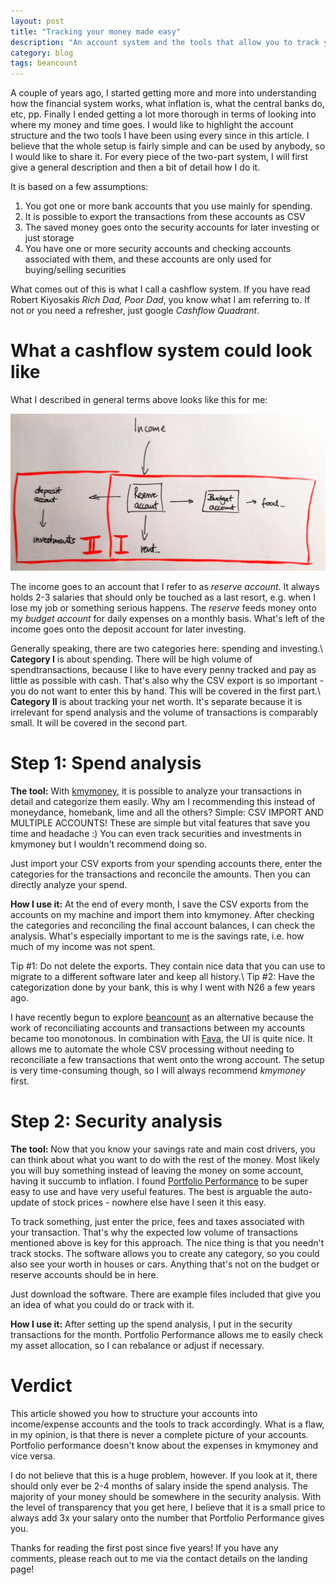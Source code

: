 ```yaml
---
layout: post
title: "Tracking your money made easy"
description: "An account system and the tools that allow you to track your expenses and your asset allocation easily"
category: blog
tags: beancount
---
```


A couple of years ago, I started getting more and more into understanding how the financial system works,
what inflation is, what the central banks do, etc, pp.
Finally I ended getting a lot more thorough in terms of looking into where my money and time goes.
I would like to highlight the account structure and the two tools I have been using every since in this article.
I believe that the whole setup is fairly simple and can be used by anybody, so I would like to share it.
For every piece of the two-part system, I will first give a general description and then a bit of detail how I do it.

It is based on a few assumptions:
1. You got one or more bank accounts that you use mainly for spending.
2. It is possible to export the transactions from these accounts as CSV
2. The saved money goes onto the security accounts for later investing or just storage
3. You have one or more security accounts and checking accounts associated with them, and these accounts are only used for buying/selling securities

What comes out of this is what I call a cashflow system.
If you have read Robert Kiyosakis *Rich Dad, Poor Dad*, you know what I am referring to.
If not or you need a refresher, just google *Cashflow Quadrant*.

# What a cashflow system could look like
What I described in general terms above looks like this for me:

![](/assets/cashflow-system.jpg)

The income goes to an account that I refer to as *reserve account*.
It always holds 2-3 salaries that should only be touched as a last resort, e.g. when I lose my job or something serious happens.
The *reserve* feeds money onto my *budget account* for daily expenses on a monthly basis.
What's left of the income goes onto the deposit account for later investing.

Generally speaking, there are two categories here: spending and investing.\\
**Category I** is about spending. There will be high volume of spendtransactions, because I like to have every penny tracked and pay as little as possible with cash.
That's also why the CSV export is so important - you do not want to enter this by hand.
This will be covered in the first part.\\
**Category II** is about tracking your net worth. It's separate because it is irrelevant for spend analysis and the volume of transactions is comparably small.
It will be covered in the second part.

# Step 1: Spend analysis
**The tool:**
With [kmymoney](https://kmymoney.org/), it is possible to analyze your transactions in detail and categorize them easily.
Why am I recommending this instead of moneydance, homebank, lime and all the others?
Simple: CSV IMPORT AND MULTIPLE ACCOUNTS! These are simple but vital features that save you time and headache :)
You can even track securities and investments in kmymoney but I wouldn't recommend doing so.

Just import your CSV exports from your spending accounts there, enter the categories for the transactions and reconcile the amounts.
Then you can directly analyze your spend.

**How I use it:**
At the end of every month, I save the CSV exports from the accounts on my machine and import them into kmymoney.
After checking the categories and reconciling the final account balances, I can check the analysis.
What's especially important to me is the savings rate, i.e. how much of my income was not spent.

Tip #1: Do not delete the exports. They contain nice data that you can use to migrate to a different software later and keep all history.\\
Tip #2: Have the categorization done by your bank, this is why I went with N26 a few years ago.

I have recently begun to explore [beancount](http://furius.ca/beancount/) as an alternative because the work of reconciliating accounts and transactions between my accounts became too monotonous.
In combination with [Fava](https://beancount.github.io/fava/), the UI is quite nice.
It allows me to automate the whole CSV processing without needing to reconciliate a few transactions that went onto the wrong account.
The setup is very time-consuming though, so I will always recommend *kmymoney* first.

# Step 2: Security analysis
**The tool:**
Now that you know your savings rate and main cost drivers, you can think about what you want to do with the rest of the money.
Most likely you will buy something instead of leaving the money on some account, having it succumb to inflation.
I found [Portfolio Performance](https://www.portfolio-performance.info/) to be super easy to use and have very useful features.
The best is arguable the auto-update of stock prices - nowhere else have I seen it this easy.

To track something, just enter the price, fees and taxes associated with your transaction.
That's why the expected low volume of transactions mentioned above is key for this approach.
The nice thing is that you needn't track stocks.
The software allows you to create any category, so you could also see your worth in houses or cars.
Anything that's not on the budget or reserve accounts should be in here.

Just download the software.
There are example files included that give you an idea of what you could do or track with it.

**How I use it:**
After setting up the spend analysis, I put in the security transactions for the month.
Portfolio Performance allows me to easily check my asset allocation, so I can rebalance or adjust if necessary.

# Verdict
This article showed you how to structure your accounts into income/expense accounts and the tools to track accordingly.
What is a flaw, in my opinion, is that there is never a complete picture of your accounts.
Portfolio performance doesn't know about the expenses in kmymoney and vice versa.

I do not believe that this is a huge problem, however.
If you look at it, there should only ever be 2-4 months of salary inside the spend analysis.
The majority of your money should be somewhere in the security analysis.
With the level of transparency that you get here, I believe that it is a small price to always add 3x your salary onto the number that Portfolio Performance gives you.

Thanks for reading the first post since five years!
If you have any comments, please reach out to me via the contact details on the landing page!
